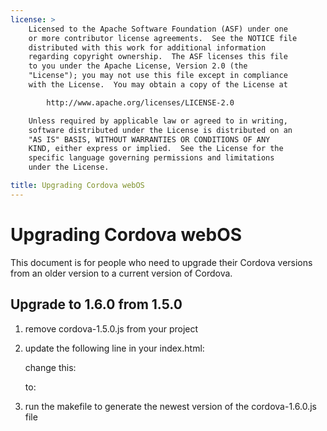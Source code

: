 ```yaml
---
license: >
    Licensed to the Apache Software Foundation (ASF) under one
    or more contributor license agreements.  See the NOTICE file
    distributed with this work for additional information
    regarding copyright ownership.  The ASF licenses this file
    to you under the Apache License, Version 2.0 (the
    "License"); you may not use this file except in compliance
    with the License.  You may obtain a copy of the License at

        http://www.apache.org/licenses/LICENSE-2.0

    Unless required by applicable law or agreed to in writing,
    software distributed under the License is distributed on an
    "AS IS" BASIS, WITHOUT WARRANTIES OR CONDITIONS OF ANY
    KIND, either express or implied.  See the License for the
    specific language governing permissions and limitations
    under the License.

title: Upgrading Cordova webOS
---
```


Upgrading Cordova webOS
=======================

This document is for people who need to upgrade their Cordova versions from an older version to a current version of Cordova.

## Upgrade to 1.6.0 from 1.5.0 ##

1. remove cordova-1.5.0.js from your project

2. update the following line in your index.html:

    change this:
    <script type="text/javascript" src="cordova-1.5.0.js"></script> 
    
    to:
    <script type="text/javascript" src="cordova-1.6.0.js"></script> 

3. run the makefile to generate the newest version of the cordova-1.6.0.js file
